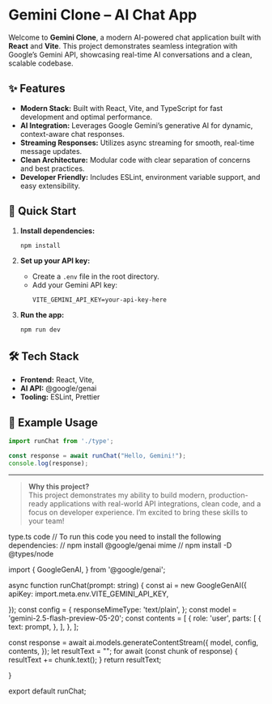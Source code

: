 # Gemini Clone – AI Chat App

Welcome to **Gemini Clone**, a modern AI-powered chat application built with **React** and **Vite**. This project demonstrates seamless integration with Google’s Gemini API, showcasing real-time AI conversations and a clean, scalable codebase.

## ✨ Features

- **Modern Stack:** Built with React, Vite, and TypeScript for fast development and optimal performance.
- **AI Integration:** Leverages Google Gemini’s generative AI for dynamic, context-aware chat responses.
- **Streaming Responses:** Utilizes async streaming for smooth, real-time message updates.
- **Clean Architecture:** Modular code with clear separation of concerns and best practices.
- **Developer Friendly:** Includes ESLint, environment variable support, and easy extensibility.

## 🚀 Quick Start

1. **Install dependencies:**
   ```sh
   npm install
   ```

2. **Set up your API key:**
   - Create a `.env` file in the root directory.
   - Add your Gemini API key:
     ```
     VITE_GEMINI_API_KEY=your-api-key-here
     ```

3. **Run the app:**
   ```sh
   npm run dev
   ```

## 🛠️ Tech Stack

- **Frontend:** React, Vite,
- **AI API:** @google/genai
- **Tooling:** ESLint, Prettier

## 📄 Example Usage

```ts
import runChat from './type';

const response = await runChat("Hello, Gemini!");
console.log(response);
```

---

> **Why this project?**  
> This project demonstrates my ability to build modern, production-ready applications with real-world API integrations, clean code, and a focus on developer experience. I’m excited to bring these skills to your team!


type.ts code 
// To run this code you need to install the following dependencies:
// npm install @google/genai mime
// npm install -D @types/node

import {
  GoogleGenAI,
} from '@google/genai';

async function runChat(prompt: string) {
  const ai = new GoogleGenAI({
  apiKey: import.meta.env.VITE_GEMINI_API_KEY,

  });
  const config = {
    responseMimeType: 'text/plain',
  };
  const model = 'gemini-2.5-flash-preview-05-20';
  const contents = [
    {
      role: 'user',
      parts: [
        {
          text: prompt,
        },
      ],
    },
  ];

  const response = await ai.models.generateContentStream({
    model,
    config,
    contents,
  });
  let resultText = "";
for await (const chunk of response) {
  resultText += chunk.text();
}
return resultText;

}

export default runChat;

